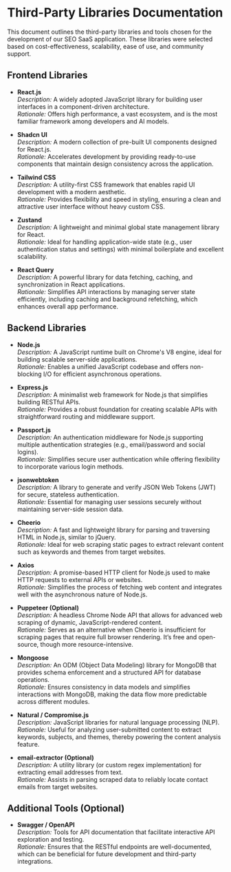 # Third-Party Libraries Documentation

This document outlines the third-party libraries and tools chosen for the development of our SEO SaaS application. These libraries were selected based on cost-effectiveness, scalability, ease of use, and community support.

## Frontend Libraries

- **React.js**  
  *Description:* A widely adopted JavaScript library for building user interfaces in a component-driven architecture.  
  *Rationale:* Offers high performance, a vast ecosystem, and is the most familiar framework among developers and AI models.

- **Shadcn UI**  
  *Description:* A modern collection of pre-built UI components designed for React.js.  
  *Rationale:* Accelerates development by providing ready-to-use components that maintain design consistency across the application.

- **Tailwind CSS**  
  *Description:* A utility-first CSS framework that enables rapid UI development with a modern aesthetic.  
  *Rationale:* Provides flexibility and speed in styling, ensuring a clean and attractive user interface without heavy custom CSS.

- **Zustand**  
  *Description:* A lightweight and minimal global state management library for React.  
  *Rationale:* Ideal for handling application-wide state (e.g., user authentication status and settings) with minimal boilerplate and excellent scalability.

- **React Query**  
  *Description:* A powerful library for data fetching, caching, and synchronization in React applications.  
  *Rationale:* Simplifies API interactions by managing server state efficiently, including caching and background refetching, which enhances overall app performance.

## Backend Libraries

- **Node.js**  
  *Description:* A JavaScript runtime built on Chrome's V8 engine, ideal for building scalable server-side applications.  
  *Rationale:* Enables a unified JavaScript codebase and offers non-blocking I/O for efficient asynchronous operations.

- **Express.js**  
  *Description:* A minimalist web framework for Node.js that simplifies building RESTful APIs.  
  *Rationale:* Provides a robust foundation for creating scalable APIs with straightforward routing and middleware support.

- **Passport.js**  
  *Description:* An authentication middleware for Node.js supporting multiple authentication strategies (e.g., email/password and social logins).  
  *Rationale:* Simplifies secure user authentication while offering flexibility to incorporate various login methods.

- **jsonwebtoken**  
  *Description:* A library to generate and verify JSON Web Tokens (JWT) for secure, stateless authentication.  
  *Rationale:* Essential for managing user sessions securely without maintaining server-side session data.

- **Cheerio**  
  *Description:* A fast and lightweight library for parsing and traversing HTML in Node.js, similar to jQuery.  
  *Rationale:* Ideal for web scraping static pages to extract relevant content such as keywords and themes from target websites.

- **Axios**  
  *Description:* A promise-based HTTP client for Node.js used to make HTTP requests to external APIs or websites.  
  *Rationale:* Simplifies the process of fetching web content and integrates well with the asynchronous nature of Node.js.

- **Puppeteer (Optional)**  
  *Description:* A headless Chrome Node API that allows for advanced web scraping of dynamic, JavaScript-rendered content.  
  *Rationale:* Serves as an alternative when Cheerio is insufficient for scraping pages that require full browser rendering. It’s free and open-source, though more resource-intensive.

- **Mongoose**  
  *Description:* An ODM (Object Data Modeling) library for MongoDB that provides schema enforcement and a structured API for database operations.  
  *Rationale:* Ensures consistency in data models and simplifies interactions with MongoDB, making the data flow more predictable across different modules.

- **Natural / Compromise.js**  
  *Description:* JavaScript libraries for natural language processing (NLP).  
  *Rationale:* Useful for analyzing user-submitted content to extract keywords, subjects, and themes, thereby powering the content analysis feature.

- **email-extractor (Optional)**  
  *Description:* A utility library (or custom regex implementation) for extracting email addresses from text.  
  *Rationale:* Assists in parsing scraped data to reliably locate contact emails from target websites.

## Additional Tools (Optional)

- **Swagger / OpenAPI**  
  *Description:* Tools for API documentation that facilitate interactive API exploration and testing.  
  *Rationale:* Ensures that the RESTful endpoints are well-documented, which can be beneficial for future development and third-party integrations.

